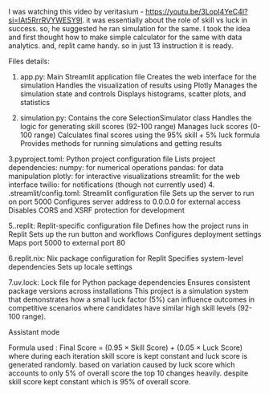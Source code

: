 I was watching this video by veritasium - https://youtu.be/3LopI4YeC4I?si=IAt5RrrRVYWESY9I. it was essentially about the role of skill vs luck in success. 
so, he suggested he ran simulation for the same. I took the idea and first thought how to make simple calculator for the same with data analytics. 
and, replit came handy. so in just 13 instruction it is ready.

Files details:
1. app.py:
Main Streamlit application file
Creates the web interface for the simulation
Handles the visualization of results using Plotly
Manages the simulation state and controls
Displays histograms, scatter plots, and statistics

2. simulation.py:
Contains the core SelectionSimulator class
Handles the logic for generating skill scores (92-100 range)
Manages luck scores (0-100 range)
Calculates final scores using the 95% skill + 5% luck formula
Provides methods for running simulations and getting results

3.pyproject.toml:
Python project configuration file
Lists project dependencies:
numpy: for numerical operations
pandas: for data manipulation
plotly: for interactive visualizations
streamlit: for the web interface
twilio: for notifications (though not currently used)
4.
.streamlit/config.toml:
Streamlit configuration file
Sets up the server to run on port 5000
Configures server address to 0.0.0.0 for external access
Disables CORS and XSRF protection for development

5..replit:
Replit-specific configuration file
Defines how the project runs in Replit
Sets up the run button and workflows
Configures deployment settings
Maps port 5000 to external port 80

6.replit.nix:
Nix package configuration for Replit
Specifies system-level dependencies
Sets up locale settings

7.uv.lock:
Lock file for Python package dependencies
Ensures consistent package versions across installations
This project is a simulation system that demonstrates how a small luck factor (5%) can influence outcomes in competitive scenarios where candidates have similar high skill levels (92-100 range).

Assistant mode




Formula used : Final Score = (0.95 × Skill Score) + (0.05 × Luck Score) where during each iteration skill score is kept constant and luck score is generated randomly. 
based on variation caused by luck score which accounts to only 5% of overall score the top 10 changes heavily. despite skill score kept constant which is 95% of overall score.
